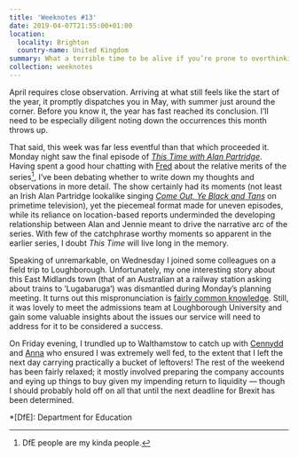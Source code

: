 ```yaml
---
title: 'Weeknotes #13'
date: 2019-04-07T21:55:00+01:00
location:
  locality: Brighton
  country-name: United Kingdom
summary: What a terrible time to be alive if you’re prone to overthinking.
collection: weeknotes
---
```

April requires close observation. Arriving at what still feels like the start of the year, it promptly dispatches you in May, with summer just around the corner. Before you know it, the year has fast reached its conclusion. I’ll need to be especially diligent noting down the occurrences this month throws up.

That said, this week was far less eventful than that which proceeded it. Monday night saw the final episode of <cite>[This Time with Alan Partridge][1]</cite>. Having spent a good hour chatting with [Fred][2] about the relative merits of the series[^1], I’ve been debating whether to write down my thoughts and observations in more detail. The show certainly had its moments (not least an Irish Alan Partridge lookalike singing <cite>[Come Out, Ye Black and Tans][3]</cite> on primetime television), yet the piecemeal format made for uneven episodes, while its reliance on location-based reports underminded the developing relationship between Alan and Jennie meant to drive the narrative arc of the series. With few of the catchphrase worthy moments so apparent in the earlier series, I doubt *This Time* will live long in the memory.

Speaking of unremarkable, on Wednesday I joined some colleagues on a field trip to Loughborough. Unfortunately, my one interesting story about this East Midlands town (that of an Australian at a railway station asking about trains to ‘Lugabaruga’) was dismantled during Monday’s planning meeting. It turns out this mispronunciation is [fairly common knowledge][4]. Still, it was lovely to meet the admissions team at Loughborough University and gain some valuable insights about the issues our service will need to address for it to be considered a success.

On Friday evening, I trundled up to Walthamstow to catch up with [Cennydd][5] and [Anna][6] who ensured I was extremely well fed, to the extent that I left the next day carrying practically a bucket of leftovers! The rest of the weekend has been fairly relaxed; it mostly involved preparing the company accounts and eying up things to buy given my impending return to liquidity — though I should probably hold off on all that until the next deadline for Brexit has been determined.

[^1]: DfE people are my kinda people.

[1]: https://en.wikipedia.org/wiki/This_Time_with_Alan_Partridge
[2]: https://twitter.com/_mcghief
[3]: https://en.wikipedia.org/wiki/Come_Out%2C_Ye_Black_and_Tans
[4]: https://www.europe-autos.com/mispronounced-places-in-the-uk/
[5]: https://www.cennydd.com
[6]: https://www.maban.co.uk

*[DfE]: Department for Education
